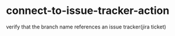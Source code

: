 # connect-to-issue-tracker-action
verify that the branch name references an issue tracker(jira ticket)
